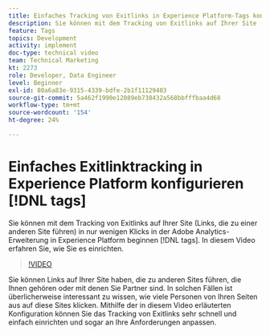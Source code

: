```yaml
---
title: Einfaches Tracking von Exitlinks in Experience Platform-Tags konfigurieren
description: Sie können mit dem Tracking von Exitlinks auf Ihrer Site (Links, die zu einer anderen Site führen) mit nur wenigen Klicks in der Adobe Analytics-Erweiterung in Experience Platform-Tags beginnen. In diesem Video erfahren Sie, wie Sie es einrichten.
feature: Tags
topics: Development
activity: implement
doc-type: technical video
team: Technical Marketing
kt: 2273
role: Developer, Data Engineer
level: Beginner
exl-id: 80a6a83e-9315-4339-bdfe-2b1f11129403
source-git-commit: 5a462f1990e12089eb738432a568bbfffbaa4d68
workflow-type: tm+mt
source-wordcount: '154'
ht-degree: 24%

---
```


# Einfaches Exitlinktracking in Experience Platform konfigurieren [!DNL tags]

Sie können mit dem Tracking von Exitlinks auf Ihrer Site (Links, die zu einer anderen Site führen) in nur wenigen Klicks in der Adobe Analytics-Erweiterung in Experience Platform beginnen [!DNL tags]. In diesem Video erfahren Sie, wie Sie es einrichten.

>[!VIDEO](https://video.tv.adobe.com/v/25763/?quality=12&learn=on)

Sie können Links auf Ihrer Site haben, die zu anderen Sites führen, die Ihnen gehören oder mit denen Sie Partner sind. In solchen Fällen ist überlicherweise interessant zu wissen, wie viele Personen von Ihren Seiten aus auf diese Sites klicken. Mithilfe der in diesem Video erläuterten Konfiguration können Sie das Tracking von Exitlinks sehr schnell und einfach einrichten und sogar an Ihre Anforderungen anpassen.
